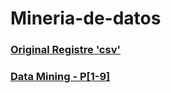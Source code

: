 # Mineria-de-datos

### [Original Registre 'csv' ](https://github.com/mdiazgtz/Mineria-de-Datos/blob/main/MSFT.csv)
### [Data Mining - P[1-9]](https://github.com/mdiazgtz/Mineria-de-Datos/blob/main/DataMiningPRACTICE_Michelle.ipynb)
